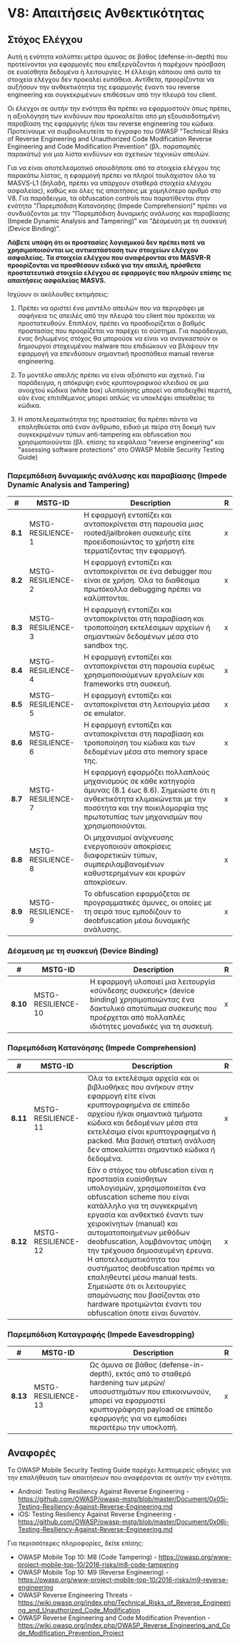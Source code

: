 # V8: Απαιτήσεις Ανθεκτικότητας

## Στόχος Ελέγχου

Αυτή η ενότητα καλύπτει μέτρα άμυνας σε βάθος (defense-in-depth) που προτείνονται για εφαρμογές που επεξεργάζονται ή παρέχουν πρόσβαση σε ευαίσθητα δεδομένα ή λειτουργίες. Η έλλειψη κάποιου από αυτά τα στοιχεία ελέγχου δεν προκαλεί ευπάθεια. Αντίθετα, προορίζονται να αυξήσουν την ανθεκτικότητα της εφαρμογής έναντι τoυ reverse engineering και συγκεκριμένων επιθέσεων από την πλευρά του client.

Οι έλεγχοι σε αυτήν την ενότητα θα πρέπει να εφαρμοστούν όπως πρέπει, η αξιολόγηση των κινδύνων που προκαλείται από μη εξουσιοδοτημένη παραβίαση της εφαρμογής ή/και του reverse engineering του κώδικα. Προτείνουμε να συμβουλευτείτε το έγγραφο του OWASP "Technical Risks of Reverse Engineering and Unauthorized Code Modification Reverse Engineering and Code Modification Prevention" (βλ. παραπομπές παρακάτω) για μια λίστα κινδύνων και σχετικών τεχνικών απειλών.

Για να είναι αποτελεσματικό οποιοδήποτε από τα στοιχεία ελέγχου της παρακάτω λίστας, η εφαρμογή πρέπει να πληροί τουλάχιστον όλα τα MASVS-L1 (δηλαδή, πρέπει να υπάρχουν σταθερά στοιχεία ελέγχου ασφαλείας), καθώς και όλες τις απαιτήσεις με χαμηλότερο αριθμό στο V8. Για παράδειγμα, τα obfuscation controls που παρατίθενται στην ενότητα "Παρεμπόδιση Κατανόησης (Impede Comprehension)" πρέπει να συνδυάζονται με την "Παρεμπόδιση δυναμικής ανάλυσης και παραβίασης (Ιmpede Dynamic Analysis and Tampering)" και "Δέσμευση με τη συσκευή (Device Binding)".

**Λάβετε υπόψη ότι οι προστασίες λογισμικού δεν πρέπει ποτέ να χρησιμοποιούνται ως αντικατάσταση των στοιχείων ελέγχου ασφαλείας. Τα στοιχεία ελέγχου που αναφέρονται στο MASVR-R προορίζονται να προσθέσουν ειδικά για την απειλή, πρόσθετα προστατευτικά στοιχεία ελέγχου σε εφαρμογές που πληρούν επίσης τις απαιτήσεις ασφαλείας MASVS.**

Ισχύουν οι ακόλουθες εκτιμήσεις:

1. Πρέπει να οριστεί ένα μοντέλο απειλών που να περιγράφει με σαφήνεια τις απειλές από την πλευρά του client που πρόκειται να προστατευθούν. Επιπλέον, πρέπει να προσδιορίζεται ο βαθμός προστασίας που προορίζεται να παρέχει το σύστημα. Για παράδειγμα, ένας δηλωμένος στόχος θα μπορούσε να είναι να αναγκαστούν οι δημιουργοί στοχευμένου malware που επιδιώκουν να βλάψουν την εφαρμογή να επενδύσουν σημαντική προσπάθεια manual reverse engineering.

2. Το μοντέλο απειλής πρέπει να είναι αξιόπιστο και σχετικό. Για παράδειγμα, η απόκρυψη ενός κρυπτογραφικού κλειδιού σε μια ανοιχτού κώδικα (white box) υλοποίησης μπορεί να αποδειχθεί περιττή, εάν ένας επιτιθέμενος μπορεί απλώς να υποκλέψει απευθείας το κώδικα.

3. Η αποτελεσματικότητα της προστασίας θα πρέπει πάντα να επαληθεύεται από έναν άνθρωπο, ειδικό με πείρα στη δοκιμή των συγκεκριμένων τύπων anti-tampering και obfuscation που χρησιμοποιούνται (βλ. επίσης τα κεφάλαια "reverse engineering" και "assessing software protections" στο OWASP Mobile Security Testing Guide)


<!-- \pagebreak -->

### Παρεμπόδιση δυναμικής ανάλυσης και παραβίασης (Impede Dynamic Analysis and Tampering)

| # | MSTG-ID | Description | R |
| -- | ----------- | ---------------------- | - |
| **8.1** | MSTG-RESILIENCE-1 | Η εφαρμογή εντοπίζει και ανταποκρίνεται στη παρουσία μιας rooted/jailbroken συσκευής είτε προειδοποιώντας το χρήστη είτε τερματίζοντας την εφαρμογή. | x |
| **8.2** | MSTG-RESILIENCE-2 | Η εφαρμογή εντοπίζει και ανταποκρίνεται σε ένα debugger που είναι σε χρήση. Όλα τα διαθέσιμα πρωτόκολλα debugging πρέπει να καλύπτονται. | x |
| **8.3** | MSTG-RESILIENCE-3 | Η εφαρμογή εντοπίζει και ανταποκρίνεται στη παραβίαση και τροποποίηση εκτελέσιμων αρχείων ή σημαντικών δεδομένων μέσα στο sandbox της. | x |
| **8.4** | MSTG-RESILIENCE-4 | Η εφαρμογή εντοπίζει και ανταποκρίνεται στη παρουσία ευρέως χρησιμοποιούμενων εργαλείων και frameworks στη συσκευή. | x |
| **8.5** | MSTG-RESILIENCE-5 | Η εφαρμογή εντοπίζει και ανταποκρίνεται στη λειτουργία μέσα σε emulator. | x |
| **8.6** | MSTG-RESILIENCE-6 | Η εφαρμογή εντοπίζει και ανταποκρίνεται στη παραβίαση και τροποποίηση του κώδικα και των δεδομένων μέσα στο memory space της. | x |
| **8.7** | MSTG-RESILIENCE-7 | Η εφαρμογή εφαρμόζει πολλαπλούς μηχανισμούς σε κάθε κατηγορία άμυνας (8.1 έως 8.6). Σημειώστε ότι η ανθεκτικότητα κλιμακώνεται με την ποσότητα και την ποικιλομορφία της πρωτοτυπίας των μηχανισμών που χρησιμοποιούνται. | x |
| **8.8** | MSTG-RESILIENCE-8 | Οι μηχανισμοί ανίχνευσης ενεργοποιούν αποκρίσεις διαφορετικών τύπων, συμπεριλαμβανομένων καθυστερημένων και κρυφών αποκρίσεων. | x |
| **8.9** | MSTG-RESILIENCE-9 | Το obfuscation εφαρμόζεται σε προγραμματικές άμυνες, οι οποίες με τη σειρά τους εμποδίζουν τo deobfuscation μέσω δυναμικής ανάλυσης.  | x |

<!-- \pagebreak -->
### Δέσμευση με τη συσκευή (Device Binding)

| # | MSTG-ID | Description | R |
| -- | ----------- | ---------------------- | - |
| **8.10** | MSTG-RESILIENCE-10 | Η εφαρμογή υλοποιεί μια λειτουργία «σύνδεσης συσκευής» (device binding) χρησιμοποιώντας ένα δακτυλικό αποτύπωμα συσκευής που προέρχεται από πολλαπλές ιδιότητες μοναδικές για τη συσκευή. | x |

### Παρεμπόδιση Κατανόησης (Impede Comprehension)

| # | MSTG-ID | Description | R |
| -- | ----------- | ---------------------- | - |
| **8.11** | MSTG-RESILIENCE-11 | Όλα τα εκτελέσιμα αρχεία και οι βιβλιοθήκες που ανήκουν στην εφαρμογή είτε είναι κρυπτογραφημένα σε επίπεδο αρχείου ή/και σημαντικά τμήματα κώδικα και δεδομένων μέσα στα εκτελέσιμα είναι κρυπτογραφημένα ή packed. Μια βασική στατική ανάλυση δεν αποκαλύπτει σημαντικό κώδικα ή δεδομένα.| x |
| **8.12** | MSTG-RESILIENCE-12 | Εάν ο στόχος του obfuscation είναι η προστασία ευαίσθητων υπολογισμών, χρησιμοποιείται ένα obfuscation scheme που είναι κατάλληλο για τη συγκεκριμένη εργασία και ανθεκτικό έναντι των χειροκίνητων (manual) και αυτοματοποιημένων μεθόδων deobfuscation, λαμβάνοντας υπόψη την τρέχουσα δημοσιευμένη έρευνα. Η αποτελεσματικότητα του συστήματος deobfuscation πρέπει να επαληθευτεί μέσω manual tests. Σημειώστε ότι οι λειτουργίες απομόνωσης που βασίζονται στο hardware προτιμώνται έναντι του obfuscation όποτε είναι δυνατόν. | x |

### Παρεμπόδιση Καταγραφής (Impede Eavesdropping)

| # | MSTG-ID | Description | R |
| -- | ----------- | ---------------------- | - |
| **8.13** | MSTG-RESILIENCE-13 | Ως άμυνα σε βάθος (defense-in-depth), εκτός από τo σταθερό hardening των μερών/υποσυστημάτων που επικοινωνούν, μπορεί να εφαρμοστεί κρυπτογράφηση payload σε επίπεδο εφαρμογής για να εμποδίσει περαιτέρω την υποκλοπή. | x |

<!-- \pagebreak -->

## Αναφορές

Tο OWASP Mobile Security Testing Guide παρέχει λεπτομερείς οδηγίες για την επαλήθευση των απαιτήσεων που αναφέρονται σε αυτήν την ενότητα.

- Android: Testing Resiliency Against Reverse Engineering - <https://github.com/OWASP/owasp-mstg/blob/master/Document/0x05j-Testing-Resiliency-Against-Reverse-Engineering.md>
- iOS: Testing Resiliency Against Reverse Engineering - <https://github.com/OWASP/owasp-mstg/blob/master/Document/0x06j-Testing-Resiliency-Against-Reverse-Engineering.md>

Για περισσότερες πληροφορίες, δείτε επίσης:

- OWASP Mobile Top 10: M8 (Code Tampering) - <https://owasp.org/www-project-mobile-top-10/2016-risks/m8-code-tampering>
- OWASP Mobile Top 10: M9 (Reverse Engineering) - <https://owasp.org/www-project-mobile-top-10/2016-risks/m9-reverse-engineering>
- OWASP Reverse Engineering Threats - <https://wiki.owasp.org/index.php/Technical_Risks_of_Reverse_Engineering_and_Unauthorized_Code_Modification>
- OWASP Reverse Engineering and Code Modification Prevention - <https://wiki.owasp.org/index.php/OWASP_Reverse_Engineering_and_Code_Modification_Prevention_Project>
